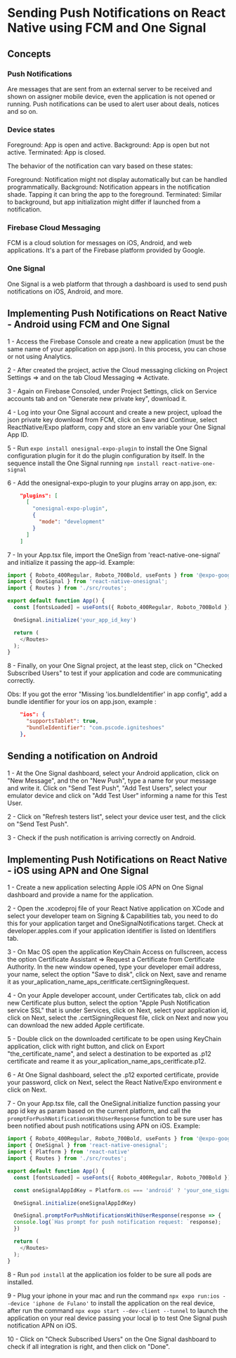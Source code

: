# Sending Push Notifications on React Native using FCM and One Signal
## Concepts

### Push Notifications

Are messages that are sent from an external server to be received and shown on assigner mobile device, even the application is not opened or running. Push notifications can be used to alert user about deals, notices and so on.

### Device states

Foreground: App is open and active.
Background: App is open but not active.
Terminated: App is closed.

The behavior of the notification can vary based on these states:

Foreground: Notification might not display automatically but can be handled programmatically.
Background: Notification appears in the notification shade. Tapping it can bring the app to the foreground.
Terminated: Similar to background, but app initialization might differ if launched from a notification.

### Firebase Cloud Messaging

FCM is a cloud solution for messages on iOS, Android, and web applications. It's a part of the Firebase platform provided by Google.

### One Signal

One Signal is a web platform that through a dashboard is used to send push notifications on iOS, Android, and more.

## Implementing Push Notifications on React Native - Android using FCM and One Signal

1 - Access the Firebase Console and create a new application (must be the same name of your application on app.json). In this process, you can chose or not using Analytics.

2 - After created the project, active the Cloud messaging clicking on Project Settings => and on the tab Cloud Messaging => Activate.

3 - Again on Firebase Consoled, under  Project Settings, click on Service accounts tab and on "Generate new private key", download it.

4 - Log into your One Signal account and create a new project, upload the json private key download from FCM, click on Save and Continue,  select ReactNative/Expo platform, copy and store an env variable your One Signal App ID. 

5 - Run ```expo install onesignal-expo-plugin``` to install the One Signal configuration plugin for it do the plugin configuration by itself. In the sequence install the One Signal running ```npm install react-native-one-signal```

6 - Add the onesignal-expo-plugin to your plugins array on app.json, ex:

```json
    "plugins": [
      [
        "onesignal-expo-plugin",
        {
          "mode": "development"
        }
      ]
    ]
```

7 - In your App.tsx file, import the OneSign from 'react-native-one-signal' and initialize it passing the app-id. Example:

```typescript
import { Roboto_400Regular, Roboto_700Bold, useFonts } from '@expo-google-fonts/roboto';
import { OneSignal } from 'react-native-onesignal';
import { Routes } from './src/routes';

export default function App() {
  const [fontsLoaded] = useFonts({ Roboto_400Regular, Roboto_700Bold });

  OneSignal.initialize('your_app_id_key')

  return (
    </Routes>
  );
}
```

8 - Finally, on your One Signal project, at the least step, click on "Checked Subscribed Users" to test if your application and code are communicating correctly.

Obs: If you got the error "Missing 'ios.bundleIdentifier' in app config", add a bundle identifier for your ios on app.json, example :

```json
    "ios": {
      "supportsTablet": true,
      "bundleIdentifier": "com.pscode.igniteshoes"
    },
```

## Sending a notification on Android

1 - At the One Signal dashboard, select your Android application, click on "New Message", and the on "New Push", type a name for your message and write it. Click on "Send Test Push", "Add Test Users", select your emulator device and click on "Add Test User" informing a name for this Test User.

2 - Click on "Refresh testers list", select your device user test, and the click on "Send Test Push".

3 - Check if the push notification is arriving correctly on Android.

## Implementing Push Notifications on React Native - iOS using APN and One Signal


1 - Create a new application selecting Apple iOS APN on One Signal dashboard and provide a name for the application.

2 - Open the .xcodeproj file of your React Native application on XCode and select your developer team on Signing & Capabilities tab, you need to do this for your application target and OneSignalNotifications target. Check at developer.apples.com if your application identifier is listed on Identifiers tab.

3 - On Mac OS open the application KeyChain Access on fullscreen, access the option Certificate Assistant => Request a Certificate from Certificate Authority. In the new window opened, type your developer email address, your name, select the option "Save to disk", click on Next, save and rename it as your_aplication_name_aps_ceritficate.certSigningRequest.

4 - On your Apple developer account, under Certificates tab, click on add new Certificate plus button, select the option "Apple Push Notification service SSL" that is under Services, click on Next, select your application id, click on Next, select the .certSigningRequest file, click on Next and now you can download the new added Apple certificate.

5 - Double click on the downloaded certificate to be open using KeyChain application, click with right button, and click on Export "the_certificate_name", and select a destination to be exported as .p12 certificate and reame it as your_aplication_name_aps_ceritficate.p12.

6 - At One Signal dashboard, select the .p12 exported certificate, provide your password, click on Next, select the React Native/Expo environment e click on Next.

7 - On your App.tsx file, call the OneSignal.initialize function passing your app id key as param based on the current platform, and call the `promptForPushNotificationsWithUserResponse` function to be sure user has been notified about push notifications using APN on iOS. Example: 

```typescript
import { Roboto_400Regular, Roboto_700Bold, useFonts } from '@expo-google-fonts/roboto';
import { OneSignal } from 'react-native-onesignal';
import { Platform } from 'react-native'
import { Routes } from './src/routes';

export default function App() {
  const [fontsLoaded] = useFonts({ Roboto_400Regular, Roboto_700Bold });

  const oneSignalAppIdKey = Platform.os === 'android' ? 'your_one_signal_app_id_key_android' : 'your_one_signal_app_id_key_ios'

  OneSignal.initialize(oneSignalAppIdKey)

  OneSignal.promptForPushNotificationsWithUserResponse(response => {
  console.log(`Has prompt for push notification request: `response);
  })

  return (
    </Routes>
  );
}
```

8 - Run `pod install` at the application ios folder to be sure all pods are installed.

9 - Plug your iphone in your mac and run the command `npx expo run:ios --device 'iphone de Fulano'` to install the application on the real device, after run the command `npx expo start --dev-client --tunnel` to launch the application on your real device passing your local ip to test One Signal push notification APN on iOS.

10 - Click on "Check Subscribed Users" on the One Signal dashboard to check if all integration is right, and then click on "Done".

